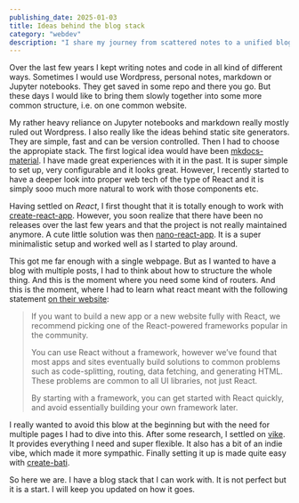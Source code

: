 ```yaml
---
publishing_date: 2025-01-03
title: Ideas behind the blog stack
category: "webdev"
description: "I share my journey from scattered notes to a unified blog using React and Vike. Modern web tech offers speed, simplicity, and full version control over traditional solutions."
---
```


Over the last few years I kept writing notes and code in all kind of different ways. Sometimes I would use Wordpress, personal notes, markdown or Jupyter notebooks. They get saved in some repo and there you go. But these days I would like to bring them slowly together into some more common structure, i.e. on one common website.

My rather heavy reliance on Jupyter notebooks and markdown really mostly ruled out Wordpress. I also really like the ideas behind static site generators. They are simple, fast and can be version controlled. Then I had to choose the appropiate stack. The first logical idea would have been [mkdocs-material](https://squidfunk.github.io/mkdocs-material/). I have made great experiences with it in the past. It is super simple to set up, very configurable and it looks great. However, I recently started to have a deeper look into proper web tech of the type of React and it is simply sooo much more natural to work with those components etc.

Having settled on _React_, I first thought that it is totally enough to work with [create-react-app](https://create-react-app.dev/). However, you soon realize that there have been no releases over the last few years and that the project is not really maintained anymore. A cute little solution was then [nano-react-app](ttps://github.com/nano-react-app/nano-react-app). It is a super minimalistic setup and worked well as I started to play around.

This got me far enough with a single webpage. But as I wanted to have a blog with multiple posts, I had to think about how to structure the whole thing. And this is the moment where you need some kind of routers. And this is the moment, where I had to learn what react meant with the following statement [on their website](https://react.dev/learn/start-a-new-react-project):

> If you want to build a new app or a new website fully with React, we recommend picking one of the React-powered frameworks popular in the community.
>
> You can use React without a framework, however we’ve found that most apps and sites eventually build solutions to common problems such as code-splitting, routing, data fetching, and generating HTML. These problems are common to all UI libraries, not just React.
>
> By starting with a framework, you can get started with React quickly, and avoid essentially building your own framework later.

I really wanted to avoid this blow at the beginning but with the need for multiple pages I had to dive into this. After some research, I settled on [vike](https://vike.dev/). It provides everything I need and super flexible. It also has a bit of an indie vibe, which made it more sympathic. Finally setting it up is made quite easy with [create-bati](https://batijs.dev).

So here we are. I have a blog stack that I can work with. It is not perfect but it is a start. I will keep you updated on how it goes.
